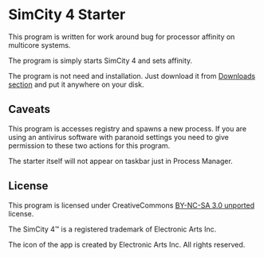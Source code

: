 SimCity 4 Starter
=================

This program is written for work around bug for processor affinity on multicore systems.

The program is simply starts SimCity 4 and sets affinity.

The program is not need and installation. Just download it from [Downloads section](https://github.com/hron84/SC4Starter/downloads) and put it anywhere on your disk.

Caveats
-------

This program is accesses registry and spawns a new process. If you are using an antivirus software with paranoid settings you need to give permission to these two actions for this program.

The starter itself will not appear on taskbar just in Process Manager.

License
-------

This program is licensed under CreativeCommons [BY-NC-SA 3.0 unported](http://creativecommons.org/licenses/by-nc-sa/3.0/) license.

The SimCity 4&trade; is a registered trademark of Electronic Arts Inc.

The icon of the app is created by Electronic Arts Inc. All rights reserved.
